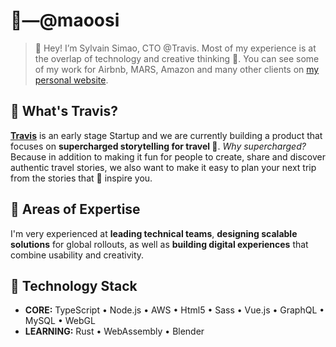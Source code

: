 # 🤖―@maoosi

> 👋 Hey! I’m Sylvain Simao, CTO @Travis. Most of my experience is at the overlap of technology and creative thinking 🤯. You can see some of my work for Airbnb, MARS, Amazon and many other clients on [my personal website](https://sylvainsimao.fr).

## 🥾 What's Travis?

**[Travis](https://travistravis.co)** is an early stage Startup and we are currently building a product that focuses on **supercharged storytelling for travel 🧳**. *Why supercharged?* Because in addition to making it fun for people to create, share and discover authentic travel stories, we also want to make it easy to plan your next trip from the stories that 🧙 inspire you.

## 🦾 Areas of Expertise

I'm very experienced at **leading technical teams**, **designing scalable solutions** for global rollouts, as well as **building digital experiences** that combine usability and creativity.

## 👾 Technology Stack

- **CORE:** TypeScript  •  Node.js  •  AWS  •  Html5  •  Sass  •  Vue.js  •  GraphQL  •  MySQL  •  WebGL
- **LEARNING:** Rust  •  WebAssembly  •  Blender
